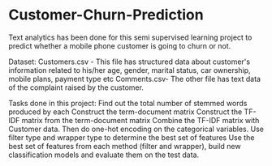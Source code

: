 # Customer-Churn-Prediction
Text analytics has been done for this semi supervised learning project to predict whether a mobile phone customer is going to churn or not.

Dataset:
Customers.csv - This file has structured data about customer's information related to his/her age, gender, marital status, car ownership, mobile plans, payment type etc
Comments.csv- The other file has text data of the complaint raised by the customer.

Tasks done in this project:
Find out the total number of stemmed words produced by each 
Construct the term-document matrix
Construct the TF-IDF matrix from the term-document matrix
Combine the TF-IDF matrix with Customer data. Then do one-hot encoding on the categorical variables.
Use filter type and wrapper type to determine the best set of features
Use the best set of features from each method (filter and wrapper), build new classification models and evaluate them on the test data.
